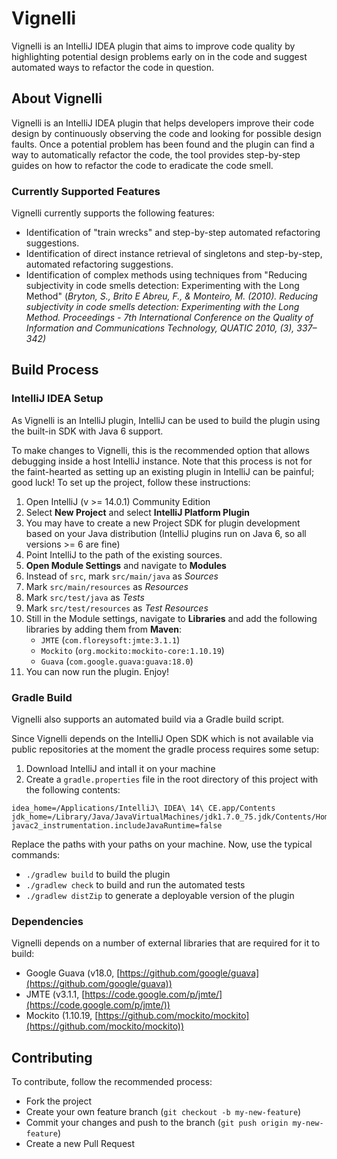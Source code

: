 # Vignelli

Vignelli is an IntelliJ IDEA plugin that aims to improve code quality by highlighting potential design problems early on in the code and suggest automated ways to refactor the code in question.

## About Vignelli

Vignelli is an IntelliJ IDEA plugin that helps developers improve their code design by continuously observing the code and looking for possible design faults. Once a potential problem has been found and the plugin can find a way to automatically refactor the code, the tool provides step-by-step guides on how to refactor the code to eradicate the code smell. 

### Currently Supported Features
Vignelli currently supports the following features:

- Identification of "train wrecks" and step-by-step automated refactoring suggestions.
- Identification of direct instance retrieval of singletons and step-by-step, automated refactoring suggestions.
- Identification of complex methods using techniques from "Reducing subjectivity in code smells detection: Experimenting with the Long Method" (*Bryton, S., Brito E Abreu, F., & Monteiro, M. (2010). Reducing subjectivity in code smells detection: Experimenting with the Long Method. Proceedings - 7th International Conference on the Quality of Information and Communications Technology, QUATIC 2010, (3), 337–342)*

## Build Process

### IntelliJ IDEA Setup
As Vignelli is an IntelliJ plugin, IntelliJ can be used to build the plugin using the built-in SDK with Java 6 support. 

To make changes to Vignelli, this is the recommended option that allows debugging inside a host IntelliJ instance. Note that this process is not for the faint-hearted as setting up an existing plugin in IntelliJ can be painful; good luck! To set up the project, follow these instructions:

1. Open IntelliJ (v >= 14.0.1) Community Edition
2. Select **New Project** and select **IntelliJ Platform Plugin** 
3. You may have to create a new Project SDK for plugin development based on your Java distribution (IntelliJ plugins run on Java 6, so all versions >= 6 are fine)
4. Point IntelliJ to the path of the existing sources.
5. **Open Module Settings** and navigate to **Modules**
6. Instead of `src`, mark `src/main/java` as *Sources*
7. Mark `src/main/resources` as *Resources*
8. Mark `src/test/java` as *Tests*
9. Mark `src/test/resources` as *Test Resources*
10. Still in the Module settings, navigate to **Libraries** and add the following libraries by adding them from **Maven**:
    * `JMTE` (`com.floreysoft:jmte:3.1.1`)
    * `Mockito` (`org.mockito:mockito-core:1.10.19`)
    * `Guava` (`com.google.guava:guava:18.0`)
11. You can now run the plugin. Enjoy!

### Gradle Build
Vignelli also supports an automated build via a Gradle build script. 

Since Vignelli depends on the IntelliJ Open SDK which is not available via public repositories at the moment the gradle process requires some setup:

1. Download IntelliJ and intall it on your machine
2. Create a `gradle.properties` file in the root directory of this project with the following contents:

```
idea_home=/Applications/IntelliJ\ IDEA\ 14\ CE.app/Contents
jdk_home=/Library/Java/JavaVirtualMachines/jdk1.7.0_75.jdk/Contents/Home
javac2_instrumentation.includeJavaRuntime=false
```

Replace the paths with your paths on your machine. Now, use the typical commands:

- `./gradlew build` to build the plugin
- `./gradlew check` to build and run the automated tests
- `./gradlew distZip` to generate a deployable version of the plugin

### Dependencies
Vignelli depends on a number of external libraries that are required for it to build:

- Google Guava (v18.0, [https://github.com/google/guava](https://github.com/google/guava))
- JMTE (v3.1.1, [https://code.google.com/p/jmte/](https://code.google.com/p/jmte/))
- Mockito (1.10.19, [https://github.com/mockito/mockito](https://github.com/mockito/mockito))

## Contributing

To contribute, follow the recommended process:

- Fork the project
- Create your own feature branch (`git checkout -b my-new-feature`)
- Commit your changes and push to the branch (`git push origin my-new-feature`)
- Create a new Pull Request
